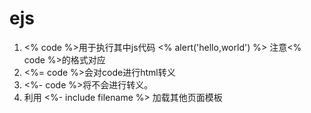 # ejs
1. <% code %>用于执行其中js代码 <% alert('hello,world') %>  注意<% code %>的格式对应
2. <%= code %>会对code进行html转义
3. <%- code %>将不会进行转义。
4. 利用 <%- include filename %> 加载其他页面模板